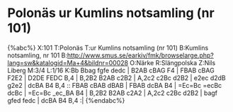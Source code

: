 # Polonäs ur Kumlins notsamling (nr 101)

{%abc%}
X:101
T:Polonäs
T:ur Kumlins notsamling (nr 101)
B:Kumlins notsamling, nr 101
B:http://www.smus.se/earkiv/fmk/browselarge.php?lang=sw&katalogid=Ma+4&bildnr=00028
O:Närke
R:Slängpolska
Z:Nils Liberg
M:3/4
L:1/16
K:Bb
Bbag fgfe dedc | B2AB cBAG F4 | FBAB cBAG F2E2 | D2DE FEDC B,4 |
B,2B2 B2AB c2B2 | A,2c2 c2Bc d2B2 | e2ec d2dB g2e2 | dcBA B4 B,4 ::
FBAB cBAB dBAB | FBAB dcBA B4 | =Ec=Bc =ecBc dcBc | =Ec=Bc _ec_BA B4 |
B,2B2 B2AB c2A2 | A,2c2 c2Bc d2B2 | bagf gfed fedc | dcBA B4 B,4 :|
{%endabc%}
